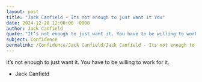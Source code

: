 ```yaml
---
layout: post
title: "Jack Canfield - Its not enough to just want it You"
date: 2024-12-28 12:00:00 -0000
author: Jack Canfield
quote: "It’s not enough to just want it. You have to be willing to work for it."
subject: Confidence
permalink: /Confidence/Jack Canfield/Jack Canfield - Its not enough to just want it You
---
```


It’s not enough to just want it. You have to be willing to work for it.

- Jack Canfield
